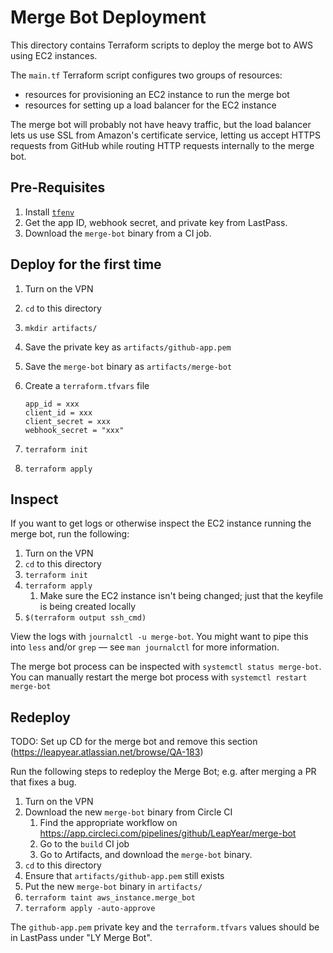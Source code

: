 # Merge Bot Deployment

This directory contains Terraform scripts to deploy the merge bot to AWS using
EC2 instances.

The `main.tf` Terraform script configures two groups of resources:

* resources for provisioning an EC2 instance to run the merge bot
* resources for setting up a load balancer for the EC2 instance

The merge bot will probably not have heavy traffic, but the load balancer
lets us use SSL from Amazon's certificate service, letting us accept HTTPS
requests from GitHub while routing HTTP requests internally to the merge bot.

## Pre-Requisites

1. Install [`tfenv`](https://github.com/tfutils/tfenv)
1. Get the app ID, webhook secret, and private key from LastPass.
1. Download the `merge-bot` binary from a CI job.

## Deploy for the first time

1. Turn on the VPN
1. `cd` to this directory
1. `mkdir artifacts/`
1. Save the private key as `artifacts/github-app.pem`
1. Save the `merge-bot` binary as `artifacts/merge-bot`
1. Create a `terraform.tfvars` file

    ```
    app_id = xxx
    client_id = xxx
    client_secret = xxx
    webhook_secret = "xxx"
    ```

1. `terraform init`
1. `terraform apply`

## Inspect

If you want to get logs or otherwise inspect the EC2 instance running the merge
bot, run the following:

1. Turn on the VPN
1. `cd` to this directory
1. `terraform init`
1. `terraform apply`
    1. Make sure the EC2 instance isn't being changed; just that the keyfile
       is being created locally
1. `$(terraform output ssh_cmd)`

View the logs with `journalctl -u merge-bot`. You might want to pipe this into `less` and/or `grep` — see `man journalctl` for more information.

The merge bot process can be inspected with `systemctl status merge-bot`. You can manually restart the merge bot process with `systemctl restart merge-bot`

## Redeploy

TODO: Set up CD for the merge bot and remove this section (https://leapyear.atlassian.net/browse/QA-183)

Run the following steps to redeploy the Merge Bot; e.g. after merging a PR that fixes a bug.

1. Turn on the VPN
1. Download the new `merge-bot` binary from Circle CI
    1. Find the appropriate workflow on https://app.circleci.com/pipelines/github/LeapYear/merge-bot
    1. Go to the `build` CI job
    1. Go to Artifacts, and download the `merge-bot` binary.
1. `cd` to this directory
1. Ensure that `artifacts/github-app.pem` still exists
1. Put the new `merge-bot` binary in `artifacts/`
1. `terraform taint aws_instance.merge_bot`
1. `terraform apply -auto-approve`

The `github-app.pem` private key and the `terraform.tfvars` values should be
in LastPass under "LY Merge Bot".
